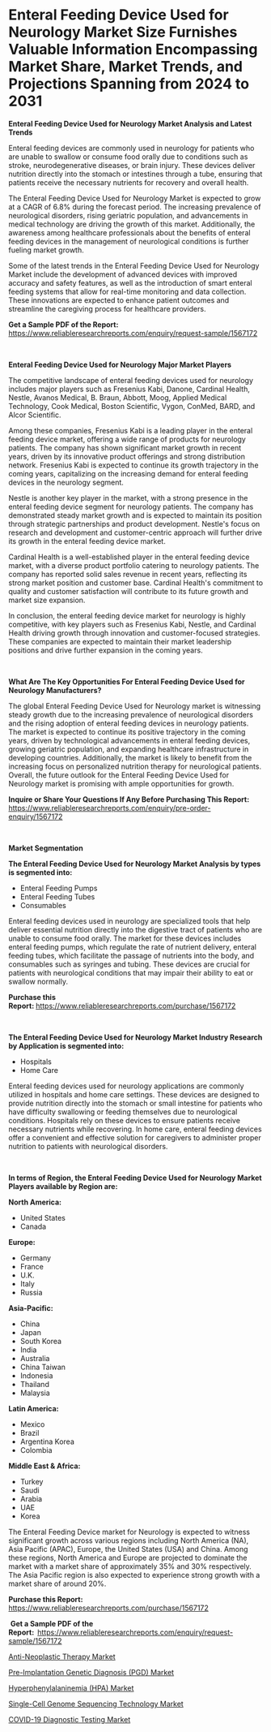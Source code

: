 <p><h1>Enteral Feeding Device Used for Neurology Market Size Furnishes Valuable Information Encompassing Market Share, Market Trends, and Projections Spanning from 2024 to 2031</h1></p><p><strong>Enteral Feeding Device Used for Neurology Market Analysis and Latest Trends</strong></p>
<p><p>Enteral feeding devices are commonly used in neurology for patients who are unable to swallow or consume food orally due to conditions such as stroke, neurodegenerative diseases, or brain injury. These devices deliver nutrition directly into the stomach or intestines through a tube, ensuring that patients receive the necessary nutrients for recovery and overall health.</p><p>The Enteral Feeding Device Used for Neurology Market is expected to grow at a CAGR of 6.8% during the forecast period. The increasing prevalence of neurological disorders, rising geriatric population, and advancements in medical technology are driving the growth of this market. Additionally, the awareness among healthcare professionals about the benefits of enteral feeding devices in the management of neurological conditions is further fueling market growth.</p><p>Some of the latest trends in the Enteral Feeding Device Used for Neurology Market include the development of advanced devices with improved accuracy and safety features, as well as the introduction of smart enteral feeding systems that allow for real-time monitoring and data collection. These innovations are expected to enhance patient outcomes and streamline the caregiving process for healthcare providers.</p></p>
<p><strong>Get a Sample PDF of the Report:&nbsp;</strong> <a href="https://www.reliableresearchreports.com/enquiry/request-sample/1567172">https://www.reliableresearchreports.com/enquiry/request-sample/1567172</a></p>
<p>&nbsp;</p>
<p><strong>Enteral Feeding Device Used for Neurology Major Market Players</strong></p>
<p><p>The competitive landscape of enteral feeding devices used for neurology includes major players such as Fresenius Kabi, Danone, Cardinal Health, Nestle, Avanos Medical, B. Braun, Abbott, Moog, Applied Medical Technology, Cook Medical, Boston Scientific, Vygon, ConMed, BARD, and Alcor Scientific.</p><p>Among these companies, Fresenius Kabi is a leading player in the enteral feeding device market, offering a wide range of products for neurology patients. The company has shown significant market growth in recent years, driven by its innovative product offerings and strong distribution network. Fresenius Kabi is expected to continue its growth trajectory in the coming years, capitalizing on the increasing demand for enteral feeding devices in the neurology segment.</p><p>Nestle is another key player in the market, with a strong presence in the enteral feeding device segment for neurology patients. The company has demonstrated steady market growth and is expected to maintain its position through strategic partnerships and product development. Nestle's focus on research and development and customer-centric approach will further drive its growth in the enteral feeding device market.</p><p>Cardinal Health is a well-established player in the enteral feeding device market, with a diverse product portfolio catering to neurology patients. The company has reported solid sales revenue in recent years, reflecting its strong market position and customer base. Cardinal Health's commitment to quality and customer satisfaction will contribute to its future growth and market size expansion.</p><p>In conclusion, the enteral feeding device market for neurology is highly competitive, with key players such as Fresenius Kabi, Nestle, and Cardinal Health driving growth through innovation and customer-focused strategies. These companies are expected to maintain their market leadership positions and drive further expansion in the coming years.</p></p>
<p>&nbsp;</p>
<p><strong>What Are The Key Opportunities For Enteral Feeding Device Used for Neurology Manufacturers?</strong></p>
<p><p>The global Enteral Feeding Device Used for Neurology market is witnessing steady growth due to the increasing prevalence of neurological disorders and the rising adoption of enteral feeding devices in neurology patients. The market is expected to continue its positive trajectory in the coming years, driven by technological advancements in enteral feeding devices, growing geriatric population, and expanding healthcare infrastructure in developing countries. Additionally, the market is likely to benefit from the increasing focus on personalized nutrition therapy for neurological patients. Overall, the future outlook for the Enteral Feeding Device Used for Neurology market is promising with ample opportunities for growth.</p></p>
<p><strong>Inquire or Share Your Questions If Any Before Purchasing This Report:</strong> <a href="https://www.reliableresearchreports.com/enquiry/pre-order-enquiry/1567172">https://www.reliableresearchreports.com/enquiry/pre-order-enquiry/1567172</a></p>
<p>&nbsp;</p>
<p><strong>Market Segmentation</strong></p>
<p><strong>The Enteral Feeding Device Used for Neurology Market Analysis by types is segmented into:</strong></p>
<p><ul><li>Enteral Feeding Pumps</li><li>Enteral Feeding Tubes</li><li>Consumables</li></ul></p>
<p><p>Enteral feeding devices used in neurology are specialized tools that help deliver essential nutrition directly into the digestive tract of patients who are unable to consume food orally. The market for these devices includes enteral feeding pumps, which regulate the rate of nutrient delivery, enteral feeding tubes, which facilitate the passage of nutrients into the body, and consumables such as syringes and tubing. These devices are crucial for patients with neurological conditions that may impair their ability to eat or swallow normally.</p></p>
<p><strong>Purchase this Report:&nbsp;</strong><a href="https://www.reliableresearchreports.com/purchase/1567172">https://www.reliableresearchreports.com/purchase/1567172</a></p>
<p>&nbsp;</p>
<p><strong>The Enteral Feeding Device Used for Neurology Market Industry Research by Application is segmented into:</strong></p>
<p><ul><li>Hospitals</li><li>Home Care</li></ul></p>
<p><p>Enteral feeding devices used for neurology applications are commonly utilized in hospitals and home care settings. These devices are designed to provide nutrition directly into the stomach or small intestine for patients who have difficulty swallowing or feeding themselves due to neurological conditions. Hospitals rely on these devices to ensure patients receive necessary nutrients while recovering. In home care, enteral feeding devices offer a convenient and effective solution for caregivers to administer proper nutrition to patients with neurological disorders.</p></p>
<p>&nbsp;</p>
<p><strong>In terms of Region, the Enteral Feeding Device Used for Neurology Market Players available by Region are:</strong></p>
<p>
    <p> <strong> North America: </strong>
        <ul>
            <li>United States</li>
            <li>Canada</li>
        </ul>
        </p> 
    <p> <strong> Europe: </strong>
        <ul>
            <li>Germany</li>
            <li>France</li>
            <li>U.K.</li>
            <li>Italy</li>
            <li>Russia</li>
        </ul>
        </p> 
    <p> <strong> Asia-Pacific: </strong>
        <ul>
            <li>China</li>
            <li>Japan</li>
            <li>South Korea</li>
            <li>India</li>
            <li>Australia</li>
            <li>China Taiwan</li>
            <li>Indonesia</li>
            <li>Thailand</li>
            <li>Malaysia</li>
        </ul>
        </p> 
    <p> <strong> Latin America: </strong>
        <ul>
            <li>Mexico</li>
            <li>Brazil</li>
            <li>Argentina Korea</li>
            <li>Colombia</li>
        </ul>
        </p> 
    <p> <strong> Middle East & Africa: </strong>
        <ul>
            <li>Turkey</li>
            <li>Saudi</li>
            <li>Arabia</li>
            <li>UAE</li>
            <li>Korea</li>
        </ul>
    </p>
    </p>
<p><p>The Enteral Feeding Device market for Neurology is expected to witness significant growth across various regions including North America (NA), Asia Pacific (APAC), Europe, the United States (USA) and China. Among these regions, North America and Europe are projected to dominate the market with a market share of approximately 35% and 30% respectively. The Asia Pacific region is also expected to experience strong growth with a market share of around 20%.</p></p>
<p><strong>Purchase this Report: </strong><a href="https://www.reliableresearchreports.com/purchase/1567172">https://www.reliableresearchreports.com/purchase/1567172</a></p>
<p>&nbsp;<strong>Get a Sample PDF of the Report:&nbsp;&nbsp;</strong><a href="https://www.reliableresearchreports.com/enquiry/request-sample/1567172">https://www.reliableresearchreports.com/enquiry/request-sample/1567172</a></p>
<p><strong></strong></p>
<p><p><a href="https://medium.com/@mayschimmel/anti-neoplastic-therapy-market-size-and-market-trends-complete-industry-overview-2024-to-2031-97538a60861a">Anti-Neoplastic Therapy Market</a></p><p><a href="https://medium.com/@mayschimmel/pre-implantation-genetic-diagnosis-pgd-market-the-key-to-successful-business-strategy-forecast-c1fcf5ad5032">Pre-Implantation Genetic Diagnosis (PGD) Market</a></p><p><a href="https://medium.com/@mayschimmel/decoding-hyperphenylalaninemia-hpa-market-metrics-market-share-trends-and-growth-patterns-e73f506e0ccb">Hyperphenylalaninemia (HPA) Market</a></p><p><a href="https://medium.com/@mayschimmel/decoding-single-cell-genome-sequencing-technology-market-metrics-market-share-trends-and-growth-f7ac564ebef9">Single-Cell Genome Sequencing Technology Market</a></p><p><a href="https://medium.com/@mayschimmel/covid-19-diagnostic-testing-market-trends-forecast-and-competitive-analysis-to-2031-52159d3bbbec">COVID-19 Diagnostic Testing Market</a></p></p>